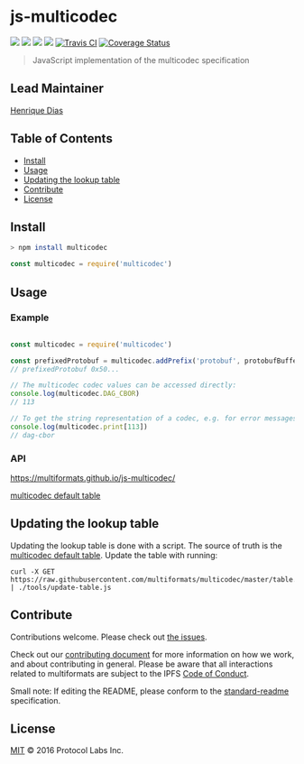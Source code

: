 # js-multicodec

[![](https://img.shields.io/badge/made%20by-Protocol%20Labs-blue.svg?style=flat-square)](https://protocol.ai)
[![](https://img.shields.io/badge/project-multiformats-blue.svg?style=flat-square)](https://github.com/multiformats/multiformats)
[![](https://img.shields.io/badge/freenode-%23ipfs-blue.svg?style=flat-square)](https://webchat.freenode.net/?channels=%23ipfs)
[![](https://img.shields.io/badge/readme%20style-standard-brightgreen.svg?style=flat-square)](https://github.com/RichardLitt/standard-readme)
[![Travis CI](https://flat.badgen.net/travis/multiformats/js-multicodec)](https://travis-ci.com/multiformats/js-multicodec)
[![Coverage Status](https://coveralls.io/repos/github/multiformats/js-multicodec/badge.svg?branch=master)](https://coveralls.io/github/multiformats/js-multiformats?branch=master)

> JavaScript implementation of the multicodec specification

## Lead Maintainer

[Henrique Dias](http://github.com/hacdias)

## Table of Contents

- [Install](#install)
- [Usage](#usage)
- [Updating the lookup table](#updating-the-lookup-table)
- [Contribute](#contribute)
- [License](#license)

## Install

```sh
> npm install multicodec
```

```JavaScript
const multicodec = require('multicodec')
```

## Usage

### Example

```JavaScript

const multicodec = require('multicodec')

const prefixedProtobuf = multicodec.addPrefix('protobuf', protobufBuffer)
// prefixedProtobuf 0x50...

// The multicodec codec values can be accessed directly:
console.log(multicodec.DAG_CBOR)
// 113

// To get the string representation of a codec, e.g. for error messages:
console.log(multicodec.print[113])
// dag-cbor
```

### API

https://multiformats.github.io/js-multicodec/

[multicodec default table](https://github.com/multiformats/multicodec/blob/master/table.csv)

## Updating the lookup table

Updating the lookup table is done with a script. The source of truth is the
[multicodec default table](https://github.com/multiformats/multicodec/blob/master/table.csv).
Update the table with running:

    curl -X GET https://raw.githubusercontent.com/multiformats/multicodec/master/table.csv | ./tools/update-table.js

## Contribute

Contributions welcome. Please check out [the issues](https://github.com/multiformats/js-multicodec/issues).

Check out our [contributing document](https://github.com/multiformats/multiformats/blob/master/contributing.md) for more information on how we work, and about contributing in general. Please be aware that all interactions related to multiformats are subject to the IPFS [Code of Conduct](https://github.com/ipfs/community/blob/master/code-of-conduct.md).

Small note: If editing the README, please conform to the [standard-readme](https://github.com/RichardLitt/standard-readme) specification.

## License

[MIT](LICENSE) © 2016 Protocol Labs Inc.

